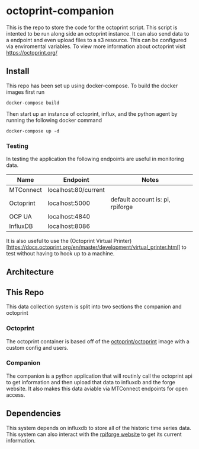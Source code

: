 # octoprint-companion
This is the repo to store the code for the octoprint script. This script is intented to be run along side an octoprint instance. It can also send data to a endpoint and even upload files to a s3 resource. This can be configured via enviromental variables. To view more information about octoprint visit https://octoprint.org/

## Install

This repo has been set up using docker-compose. To build the docker images first run 

`docker-compose build`

Then start up an instance of octoprint, influx, and the python agent by running the following docker command

`docker-compose up -d`

### Testing

In testing the application the following endpoints are useful in monitoring data.

| Name      | Endpoint             | Notes                            |
|-----------|----------------------|----------------------------------|
| MTConnect | localhost:80/current |                                  |
| Octoprint | localhost:5000       | default account is: pi, rpiforge |
| OCP UA    | localhost:4840       |                                  |
| InfluxDB  | localhost:8086       |                                  |

It is also useful to use the (Octoprint Virtual Printer)[https://docs.octoprint.org/en/master/development/virtual_printer.html] to test without having to hook up to a machine.

## Architecture

## This Repo
This data collection system is split into two sections the companion and octoprint

### Octoprint
The octoprint container is based off of the [octoprint/octoprint](https://hub.docker.com/r/octoprint/octoprint) image with a custom config and users.

### Companion
The companion is a python application that will routinly call the octoprint api to get information and then upload that data to influxdb and the forge website. It also makes this data aviable via MTConnect endpoints for open access. 

## Dependencies
This system depends on influxdb to store all of the historic time series data. This system can also interact with the [rpiforge website](https://github.com/RPIForge/website) to get its current information.

